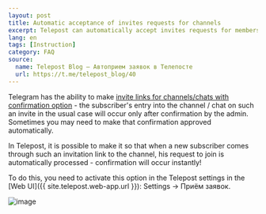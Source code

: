 ```yaml
---
layout: post
title: Automatic acceptance of invites requests for channels
excerpt: Telepost can automatically accept invites requests for membership - turn it on in the settings
lang: en
tags: [Instruction]
category: FAQ
source:
  name: Telepost Blog — Автоприем заявок в Телепосте
  url: https://t.me/telepost_blog/40
---
```


Telegram has the ability to make [invite links for channels/chats with confirmation option](https://telegram.org/blog/shared-media-scrolling-calendar-join-requests-and-more#join-requests-for-groups-and-channels) - the subscriber's entry into the channel / chat on such an invite in the usual case will occur only after confirmation by the admin. Sometimes you may need to make that confirmation approved automatically.

In Telepost, it is possible to make it so that when a new subscriber comes through such an invitation link to the channel, his request to join is automatically processed - confirmation will occur instantly!

To do this, you need to activate this option in the Telepost settings in the [Web UI]({{ site.telepost.web-app.url }}): Settings → Приём заявок.

![image](https://github.com/Telepost-me/support/assets/24430718/26e3de58-57b2-48f4-97dd-b5af66a7e28c)
